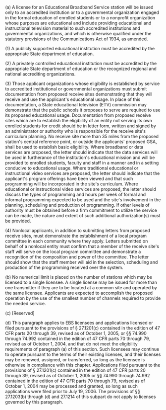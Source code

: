 (a) A license for an Educational Broadband Service station will be issued only to an accredited institution or to a governmental organization engaged in the formal education of enrolled students or to a nonprofit organization whose purposes are educational and include providing educational and instructional television material to such accredited institutions and governmental organizations, and which is otherwise qualified under the statutory provisions of the Communications Act of 1934, as amended.

(1) A publicly supported educational institution must be accredited by the appropriate State department of education.

(2) A privately controlled educational institution must be accredited by the appropriate State department of education or the recognized regional and national accrediting organizations.

(3) Those applicant organizations whose eligibility is established by service to accredited institutional or governmental organizations must submit documentation from proposed receive sites demonstrating that they will receive and use the applicant's educational usage. In place of this documentation, a State educational television (ETV) commission may demonstrate that the public schools it proposes to serve are required to use its proposed educational usage. Documentation from proposed receive sites which are to establish the eligibility of an entity not serving its own enrolled students for credit should be in letter form, written and signed by an administrator or authority who is responsible for the receive site's curriculum planning. No receive site more than 35 miles from the proposed station's central reference point, or outside the applicants' proposed GSA, shall be used to establish basic eligibility. Where broadband or data services are proposed, the letter should indicate that the data services will be used in furtherance of the institution's educational mission and will be provided to enrolled students, faculty and staff in a manner and in a setting conducive to educational usage. Where traditional educational or instructional video services are proposed, the letter should indicate that the applicant's program offerings have been viewed and that such programming will be incorporated in the site's curriculum. Where educational or instructional video services are proposed, the letter should discuss the types of programming and hours per week of formal and informal programming expected to be used and the site's involvement in the planning, scheduling and production of programming. If other levels of authority must be obtained before a firm commitment to utilize the service can be made, the nature and extent of such additional authorization(s) must be provided.

(4) Nonlocal applicants, in addition to submitting letters from proposed receive sites, must demonstrate the establishment of a local program committee in each community where they apply. Letters submitted on behalf of a nonlocal entity must confirm that a member of the receive site's staff will serve on the local program committee and demonstrate a recognition of the composition and power of the committee. The letter should show that the staff member will aid in the selection, scheduling and production of the programming received over the system.

(b) No numerical limit is placed on the number of stations which may be licensed to a single licensee. A single license may be issued for more than one transmitter if they are to be located at a common site and operated by the same licensee. Applicants are expected to accomplish the proposed operation by the use of the smallest number of channels required to provide the needed service.

(c) [Reserved]

(d) This paragraph applies to EBS licensees and applications licensed or filed pursuant to the provisions of § 27.1201(c) contained in the edition of 47 CFR parts 20 through 39, revised as of October 1, 2005, or §§ 74.990 through 74.992 contained in the edition of 47 CFR parts 70 through 79, revised as of October 1, 2004, and that do not meet the eligibility requirements of paragraph (a) of this section. Such licensees may continue to operate pursuant to the terms of their existing licenses, and their licenses may be renewed, assigned, or transferred, so long as the licensee is otherwise in compliance with this chapter. Applications filed pursuant to the provisions of § 27.1201(c) contained in the edition of 47 CFR parts 20 through 39, revised as of October 1, 2005 or §§ 74.990 through 74.992 contained in the edition of 47 CFR parts 70 through 79, revised as of October 1, 2004 may be processed and granted, so long as such applications were filed prior to July 19, 2006. The provisions of §§ 27.1203(b) through (d) and 27.1214 of this subpart do not apply to licenses governed by this paragraph.

